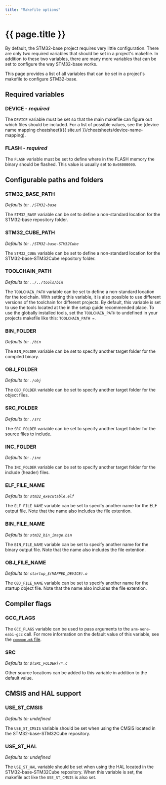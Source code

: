```yaml
---
title: "Makefile options"
---
```


# {{ page.title }}

By default, the STM32-base project requires very little configuration. There are only two required variables that should be set in a project's makefile. In addition to these two variables, there are many more variables that can be set to configure the way STM32-base works.

This page provides a list of all variables that can be set in a project's makefile to configure STM32-base.

## Required variables

### DEVICE - _required_

The `DEVICE` variable must be set so that the main makefile can figure out which files should be included. For a list of possible values, see the [device name mapping cheatsheet]({{ site.url }}/cheatsheets/device-name-mapping).

### FLASH - _required_

The `FLASH` variable must be set to define where in the FLASH memory the binary should be flashed. This value is usually set to `0x08000000`.

## Configurable paths and folders

### STM32_BASE_PATH

_Defaults to: `./STM32-base`_

The `STM32_BASE` variable can be set to define a non-standard location for the STM32-base repository folder.

### STM32_CUBE_PATH

_Defaults to: `./STM32-base-STM32Cube`_

The `STM32_CUBE` variable can be set to define a non-standard location for the STM32-base-STM32Cube repository folder.

### TOOLCHAIN_PATH

_Defaults to: `../../tools/bin`_

The `TOOLCHAIN_PATH` variable can be set to define a non-standard location for the toolchain. With setting this variable, it is also possible to use different versions of the toolchain for different projects. By default, this variable is set to use the tools located at the in the setup guide recommended place. To use the globally installed tools, set the `TOOLCHAIN_PATH` to undefined in your projects makefile like this: `TOOLCHAIN_PATH =`.

### BIN_FOLDER

_Defaults to: `./bin`_

The `BIN_FOLDER` variable can be set to specify another target folder for the compiled binary.

### OBJ_FOLDER

_Defaults to: `./obj`_

The `OBJ_FOLDER` variable can be set to specify another target folder for the object files.

### SRC_FOLDER

_Defaults to: `./src`_

The `SRC_FOLDER` variable can be set to specify another target folder for the source files to include.

### INC_FOLDER

_Defaults to: `./inc`_

The `INC_FOLDER` variable can be set to specify another target folder for the include (header) files.

### ELF_FILE_NAME

_Defaults to: `stm32_executable.elf`_

The `ELF_FILE_NAME` variable can be set to specify another name for the ELF output file. Note that the name also includes the file extention.

### BIN_FILE_NAME

_Defaults to: `stm32_bin_image.bin`_

The `BIN_FILE_NAME` variable can be set to specify another name for the binary output file. Note that the name also includes the file extention.

### OBJ_FILE_NAME

_Defaults to: `startup_$(MAPPED_DEVICE).o`_

The `OBJ_FILE_NAME` variable can be set to specify another name for the startup object file. Note that the name also includes the file extention.

## Compiler flags

### GCC_FLAGS

The `GCC_FLAGS` variable can be used to pass arguments to the `arm-none-eabi-gcc` call. For more information on the default value of this variable, see the [`common.mk` file](https://github.com/STM32-base/STM32-base/blob/master/make/common.mk).

### SRC

_Defaults to: `$(SRC_FOLDER)/*.c`_

Other source locations can be added to this variable in addition to the default value.

## CMSIS and HAL support

### USE_ST_CMSIS

_Defaults to: undefined_

The `USE_ST_CMSIS` variable should be set when using the CMSIS located in the STM32-base-STM32Cube repository.

### USE_ST_HAL

_Defaults to: undefined_

The `USE_ST_HAL` variable should be set when using the HAL located in the STM32-base-STM32Cube repository. When this variable is set, the makefile act like the `USE_ST_CMSIS` is also set.

